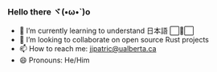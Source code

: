### Hello there ヾ(•ω•`)o

- 🧠 I’m currently learning to understand 日本語 ⬜🔴⬜
- 👬 I’m looking to collaborate on open source Rust projects
- 📫 How to reach me: jjpatric@ualberta.ca
- 😄 Pronouns: He/Him
